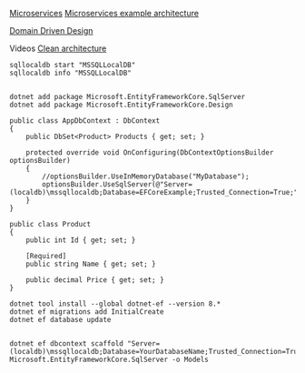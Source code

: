[Microservices](https://learn.microsoft.com/en-us/azure/architecture/guide/architecture-styles/microservices)
[Microservices example architecture](https://microservices.io/i/Microservice_Architecture.png)

[Domain Driven Design](https://en.wikipedia.org/wiki/Domain-driven_design)

Videos
[Clean architecture](https://www.youtube.com/watch?v=TQdLgzVk2T8&ab_channel=MilanJovanovi%C4%87)

```
sqllocaldb start "MSSQLLocalDB"
sqllocaldb info "MSSQLLocalDB"


dotnet add package Microsoft.EntityFrameworkCore.SqlServer
dotnet add package Microsoft.EntityFrameworkCore.Design

public class AppDbContext : DbContext
{
    public DbSet<Product> Products { get; set; }

    protected override void OnConfiguring(DbContextOptionsBuilder optionsBuilder)
    {
		//optionsBuilder.UseInMemoryDatabase("MyDatabase");
        optionsBuilder.UseSqlServer(@"Server=(localdb)\mssqllocaldb;Database=EFCoreExample;Trusted_Connection=True;");
    }
}

public class Product
{
    public int Id { get; set; }

    [Required]
    public string Name { get; set; }

    public decimal Price { get; set; }
}

dotnet tool install --global dotnet-ef --version 8.*
dotnet ef migrations add InitialCreate
dotnet ef database update


dotnet ef dbcontext scaffold "Server=(localdb)\mssqllocaldb;Database=YourDatabaseName;Trusted_Connection=True;" Microsoft.EntityFrameworkCore.SqlServer -o Models
```